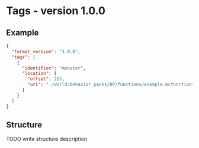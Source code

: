 # Tags - version 1.0.0

## Example

```json
{
  "format_version": "1.0.0",
  "tags": [
    {
      "identifier": "monster",
      "location": {
        "offset": 255,
        "uri": "./world/behavior_packs/BP/functions/example.mcfunction"
      }
    }
  ]
}
```

## Structure

TODO write structure description
